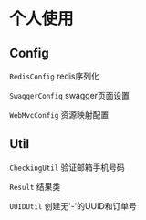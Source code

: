 # 个人使用
## Config
`RedisConfig`     redis序列化

`SwaggerConfig`   swagger页面设置

`WebMvcConfig`    资源映射配置
## Util
`CheckingUtil`    验证邮箱手机号码

`Result`          结果类

`UUIDUtil`        创建无'-'的UUID和订单号
